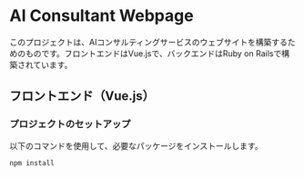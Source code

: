 # AI Consultant Webpage

このプロジェクトは、AIコンサルティングサービスのウェブサイトを構築するためのものです。フロントエンドはVue.jsで、バックエンドはRuby on Railsで構築されています。

## フロントエンド（Vue.js）

### プロジェクトのセットアップ
以下のコマンドを使用して、必要なパッケージをインストールします。

```bash
npm install
